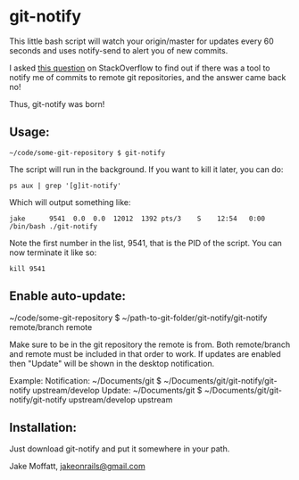 git-notify
========

This little bash script will watch your origin/master for updates every 60 seconds and uses notify-send to alert you of new commits.

I asked [this question](http://stackoverflow.com/questions/5082001/is-there-a-tool-to-watch-a-remote-git-repository-on-ubuntu-and-do-popup-notificat) on StackOverflow to find out if there was a tool to notify me of commits to remote git repositories, and the answer came back no!

Thus, git-notify was born!

Usage:
----------

    ~/code/some-git-repository $ git-notify

The script will run in the background. If you want to kill it later, you can do:

    ps aux | grep '[g]it-notify'

Which will output something like:

    jake      9541  0.0  0.0  12012  1392 pts/3    S    12:54   0:00 /bin/bash ./git-notify

Note the first number in the list, 9541, that is the PID of the script. You can now terminate it like so:

    kill 9541

Enable auto-update:
------------------------
~/code/some-git-repository $ ~/path-to-git-folder/git-notify/git-notify remote/branch remote

Make sure to be in the git repository the remote is from. Both remote/branch and remote must be included in that order to work. If updates are enabled then "Update" will be shown in the desktop notification.

Example:
Notification: ~/Documents/git $ ~/Documents/git/git-notify/git-notify upstream/develop
Update: ~/Documents/git $ ~/Documents/git/git-notify/git-notify upstream/develop upstream

Installation:
------------
Just download git-notify and put it somewhere in your path.

Jake Moffatt, jakeonrails@gmail.com

